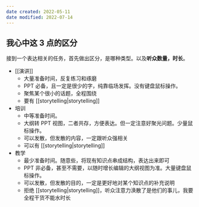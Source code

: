 ```yaml
---
date created: 2022-05-11
date modified: 2022-07-14
---
```


## 我心中这 3 点的区分

接到一个表达相关的任务，首先做出区分，是哪种类型。以及**听众数量，时长**。

- [[演讲]]
	- 大量准备时间，反复练习和琢磨
	- PPT 必备，且一定是很少的字，纯靠临场发挥。没有键盘鼠标操作。
	- 聚焦某个很小的话题，全程围绕
	- 要有 [[storytelling|storytelling]]
- 培训
	- 中等准备时间。
	- 大纲转 PPT 视图，二者共存，方便表达。但一定注意好聚光问题。少量鼠标操作。
	- 可以发散，但发散的内容，一定跟听众强相关
	- 可以有 [[storytelling|storytelling]]
- 教学
	- 最少准备时间。随意些，将现有知识点串成结构，表达出来即可
	- PPT 非必备，甚至不需要，以随时增长编辑的大纲视图为准。大量键盘鼠标操作。
	- 可以发散，但发散的目的，一定是更好地对某个知识点的补充说明
	- 拒绝 [[storytelling|storytelling]]，听众注意力涣散了是他们的事儿，我要全程干货不能水时长
